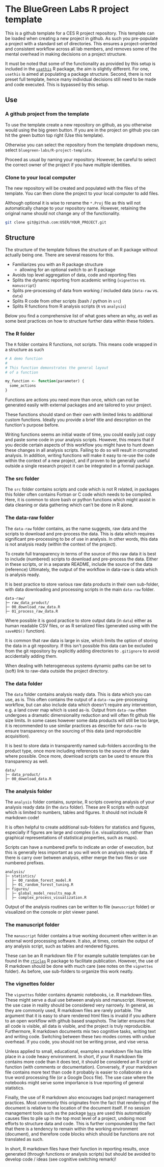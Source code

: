 # The BlueGreen Labs R project template

This is a github template for a CES R project repository. This template can
be loaded when creating a new project in github. As such you pre-populate a
project with a standard set of directories. This ensures a project-oriented 
and consistent workflow across all lab members, and removes some of the mental
overhead in making decisions on a project structure.

It must be noted that some of the functionality as provided by this setup is
included in the [`usethis`](https://usethis.r-lib.org/) R package, the aim is 
slightly different. For one, `usethis` is aimed at populating a package structure.
Second, there is not preset full template, hence many individual decisions still
need to be made and code executed. This is bypassed by this setup.

## Use

### A github project from the template

To use the template create a new repository on github, as you otherwise would
using the big green button. If you are in the project on github you can hit
the green button top right (Use this template).

Otherwise you can select the repository from the template dropdown menu, select `bluegreen-labs/R-project-template`.

Proceed as usual by naming your repository. However, be careful to select the 
correct owner of the project if you have multiple identities.

### Clone to your local computer

The new repository will be created and populated with the files of the template.
You can then clone the project to your local computer to add files.

Although optional it is wise to rename the `*.Proj` file as this will not
automatically change to your repository name. However, retaining the original
name should not change any of the functionality.

```bash
git clone git@github.com:USER/YOUR_PROJECT.git
```

## Structure

The structure of the template follows the structure of an R package without
actually being one. There are several reasons for this.

- Familiarizes you with an R package structure
  - allowing for an optional switch to an R package
- Avoids top level aggregation of data, code and reporting files
- Splits the dynamic reporting from academic writing (`vignettes` vs. `manuscript`)
- Splits pre-processing of data from working / included data (`data-raw` vs. `data`)
- Splits R code from other scripts (bash / python in `src`)
- Splits R functions from R analysis scripts (`R` vs `analysis`)

Below you find a comprehensive list of what goes where an why, as well as some
best practices on how to structure further data within these folders.

### The R folder

The `R` folder contains R functions, not scripts. This means code wrapped in a
structure as such

```R
# A demo function
#
# This function demonstrates the general layout
# of a function

my_function <- function(parameter) {
  some_actions
}
```

Functions are actions you need more than once, which can not be generated
easily with external packages and are tailored to your project.

These functions should stand on their own with limited links to additional
custom functions. Ideally you provide a brief title and description on the 
function's purpose before.

Writing functions seems an initial waste of time, you could easily just copy and
paste some code in your analysis scripts. However, this means that if you
decide certain aspects of this workflow you might have to hunt down these
changes in all analysis scripts. Failing to do so will result in corrupted 
analysis. In addition, writing functions will make it easy to re-use the code
within the context of a new project, and if proven to be generally useful
outside a single research project it can be integrated in a formal package.

### The src folder

The `src` folder contains scripts and code which is not R related, in packages
this folder often contains Fortran or C code which needs to be compiled. Here,
it is common to store bash or python functions which might assist in data
cleaning or data gathering which can't be done in R alone.

### The data-raw folder

The `data-raw` folder contains, as the name suggests, raw data and the scripts
to download and pre-process the data. This is data which requires significant
pre-processing to be of use in analysis. In other words, this data is not 
analysis ready (within the context of the project).

To create full transparency in terms of the source of this raw data it is best
to include (numbered) scripts to download and pre-process the data. Either in
these scripts, or in a separate README, include the source of the data (reference)
Ultimately, the output of the workflow in data-raw is data which is analysis ready.

It is best practice to store various raw data products in their own sub-folder,
with data downloading and processing scripts in the main `data-raw` folder.

```
data-raw/
├─ raw_data_product/
├─ 00_download_raw_data.R
├─ 01_process_raw_data.R
```

Where possible it is good practice to store output data (in `data`) either as human 
readable CSV files, or as R serialized files 
(generated using with the `saveRDS()` function).

It is common that raw data is large in size, which limits the option of storing
the data in a git repository. If this isn't possible this data can be excluded
from the git repository by explicitly adding directories to `.gitignore` to
avoid accidentally adding them.

When dealing with heterogeneous systems dynamic paths can be set to (soft) link
to raw-data outside the project directory.

### The data folder

The `data` folder contains analysis ready data. This is data which you can use,
as is. This often contains the output of a `data-raw` pre-processing workflow,
but can also include data which doesn't require any intervention, e.g. a land
cover map which is used as-is. Output from `data-raw` often undergoes a
dramatic dimensionality reduction and will often fit github file size limits. In
some cases however some data products will still be too large, it is recommended
to use similar practices as describe for `data-raw` to ensure transparency
on the sourcing of this data (and reproducible acquisition).

It is best to store data in transparently named sub-folders according to the
product type, once more including references to the source of the data where
possible. Once more, download scripts can be used to ensure this transparency
as well.

```
data/
├─ data_product/
├─ 00_download_data.R
```

### The analysis folder

The `analysis` folder contains, *surprise*, R scripts covering analysis of your
analysis ready data (in the `data` folder). These are R scripts with output
which is limited to numbers, tables and figures. It should not include R
markdown code!

It is often helpful to create additional sub-folders for statistics and figures,
especially if figures are large and complex (i.e. visualizations, rather than
graphical representations of statistical properties, such as maps). 

Scripts can have a numbered prefix to indicate an order of execution, but this
is generally less important as you will work on analysis ready data. If there
is carry over between analysis, either merge the two files or use numbered
prefixes.

```
analysis/
├─ statistics/
│  ├─ 00_random_forest_model.R
│  ├─ 01_random_forest_tuning.R
├─ figures/
│  ├─ global_model_results_map.R
│  ├─ complex_process_visualization.R
```

Output of the analysis routines can be written to file (`manuscript` folder) or
visualized on the console or plot viewer panel.

### The manuscript folder

The `manuscript` folder contains a true working document often written in an 
external word processing software. It also, at times, contain the output of 
any analysis script, such as tables and rendered figures.

These can be an R markdown file if for example suitable templates can be found in
the [`rticles`](https://pkgs.rstudio.com/rticles/) R package to facilitate 
publication. However, the use of R markdown should be done with much care 
(see notes on the `vignettes` folder). As before, use sub-folders to organize
this work neatly.

### The vignettes folder

The `vignettes` folder contains dynamic notebooks, i.e. R markdown files. These
might serve a dual use between analysis and manuscript. However, the use case
in reality should be considered very narrowly. In general, as they are commonly
used, R markdown files are rarely portable. The argument that it is easy to 
share rendered html files is invalid if you adhere to an open workflow with
github based snapshots. The latter ensures that all code is visible, all data
is visible, and the project is truly reproducible. Furthermore, R markdown
documents mix two cognitive tasks, writing text and writing code. Switching
between these two modes comes with undue overhead. If you code, you should not
be writing prose, and vise versa.

Unless applied to small, educational, examples a markdown file has little place
in a code heavy environment. In short, if your R markdown file contains more 
code than it does text, it should be considered an R script or function 
(with comments or documentation). Conversely, if your markdown file contains
more text than code it probably is easier to collaborate on a true word 
processing file (or a Google Docs file). The use case where the notebooks might
serve some importance is true reporting of general statistics.

Finally, the use of R markdown also encourages bad project management practices.
Most commonly this originates from the fact that rendering of the document is
relative to the location of the document itself. If no session management tools
such as the package [`here`](https://here.r-lib.org/) are used this automatically
causes files to pile up in the top most level of a project, undoing most efforts
to structure data and code. This is further compounded by the fact that there is
a tendency to remain within the working environment (document), and therefore 
code blocks which should be functions are not translated as such.

In short, R markdown files have their function in reporting results, once
generated (through functions or analysis scripts) but should be avoided to
develop code / ideas (see cognitive switching remark)!
